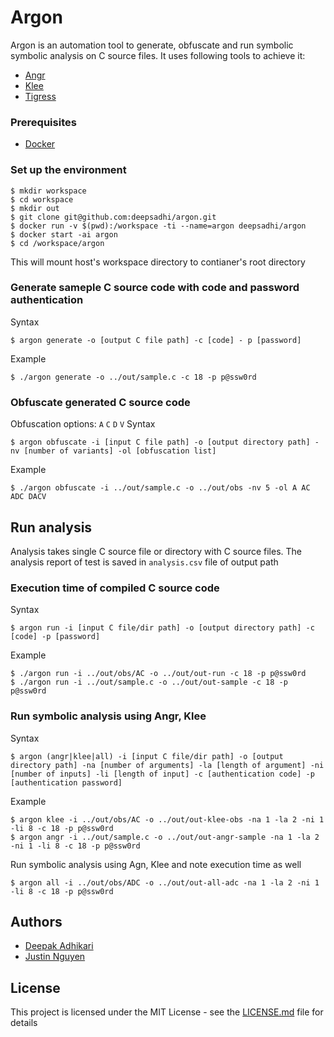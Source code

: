 # Argon

Argon is an automation tool to generate, obfuscate and run symbolic symbolic analysis on C source files. It uses following tools to achieve it:
* [Angr](http://angr.io/)
* [Klee](https://github.com/klee/)
* [Tigress](http://tigress.cs.arizona.edu/)


### Prerequisites

* [Docker](https://www.docker.com/)


### Set up the environment
```
$ mkdir workspace
$ cd workspace
$ mkdir out
$ git clone git@github.com:deepsadhi/argon.git
$ docker run -v $(pwd):/workspace -ti --name=argon deepsadhi/argon
$ docker start -ai argon
$ cd /workspace/argon
```
This will mount host's workspace directory to contianer's root directory


### Generate sameple C source code with code and password authentication
Syntax
```
$ argon generate -o [output C file path] -c [code] - p [password]
```
Example
```
$ ./argon generate -o ../out/sample.c -c 18 -p p@ssw0rd
```

### Obfuscate generated C source code
Obfuscation options: `A` `C` `D` `V`
Syntax
```
$ argon obfuscate -i [input C file path] -o [output directory path] -nv [number of variants] -ol [obfuscation list]
```
Example
```
$ ./argon obfuscate -i ../out/sample.c -o ../out/obs -nv 5 -ol A AC ADC DACV
```

## Run analysis
Analysis takes single C source file or directory with C source files. The analysis report of test is saved in `analysis.csv` file of output path

### Execution time of compiled C source code
Syntax
```
$ argon run -i [input C file/dir path] -o [output directory path] -c [code] -p [password]
```
Example
```
$ ./argon run -i ../out/obs/AC -o ../out/out-run -c 18 -p p@ssw0rd
$ ./argon run -i ../out/sample.c -o ../out/out-sample -c 18 -p p@ssw0rd
```

### Run symbolic analysis using Angr, Klee
Syntax
```
$ argon (angr|klee|all) -i [input C file/dir path] -o [output directory path] -na [number of arguments] -la [length of argument] -ni [number of inputs] -li [length of input] -c [authentication code] -p [authentication password]
```
Example
```
$ argon klee -i ../out/obs/AC -o ../out/out-klee-obs -na 1 -la 2 -ni 1 -li 8 -c 18 -p p@ssw0rd
$ argon angr -i ../out/sample.c -o ../out/out-angr-sample -na 1 -la 2 -ni 1 -li 8 -c 18 -p p@ssw0rd

```
Run symbolic analysis using Agn, Klee and note execution time as well
```
$ argon all -i ../out/obs/ADC -o ../out/out-all-adc -na 1 -la 2 -ni 1 -li 8 -c 18 -p p@ssw0rd
```

## Authors

* [Deepak Adhikari](https://github.com/deepsadhi)
* [Justin Nguyen](https://github.com/Thienx99)


## License

This project is licensed under the MIT License - see the [LICENSE.md](LICENSE.md) file for details

